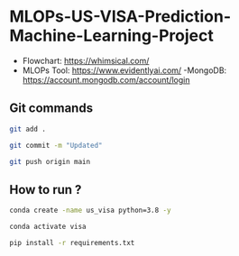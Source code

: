 # MLOPs-US-VISA-Prediction-Machine-Learning-Project

- Flowchart: https://whimsical.com/
- MLOPs Tool: https://www.evidentlyai.com/
-MongoDB: https://account.mongodb.com/account/login

## Git commands

```bash 
git add .

git commit -m "Updated"

git push origin main
```


## How to run ?

```bash
conda create -name us_visa python=3.8 -y
```
```bash
conda activate visa
```

```bash
pip install -r requirements.txt
```

